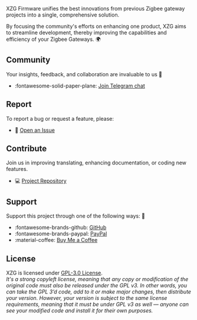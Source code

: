 <style>
  .md-sidebar--primary {
      display: none;
  }
  .md-content {
      margin-left: 0 !important; 
  }
</style>

XZG Firmware unifies the best innovations from
previous Zigbee gateway projects into a single, comprehensive solution.

By focusing the community's efforts on enhancing one product, XZG aims to streamline development, thereby improving the capabilities and efficiency of your Zigbee Gateways. 🌍

## Community
Your insights, feedback, and collaboration are invaluable to us 🤝

 - :fontawesome-solid-paper-plane: <a href="https://t.me/xzg_fw" target="_blank">Join Telegram chat</a>

## Report
To report a bug or request a feature, please: 

 - 🐞 <a href="https://github.com/xyzroe/xzg/issues/new" target="_blank">Open an Issue</a>

## Contribute
Join us in improving translating, enhancing documentation, or coding new features. 

 - 💻 <a href="https://github.com/xyzroe/xzg/" target="_blank">Project Repository</a>

## Support
Support this project through one of the following ways: 💖

-  :fontawesome-brands-github: <a href="https://github.com/xyzroe" target="_blank">GitHub</a>
-  :fontawesome-brands-paypal: <a href="https://www.paypal.com/paypalme/xyzroe" target="_blank">PayPal</a>
-  :material-coffee: <a href="https://www.buymeacoffee.com/xyzroe" target="_blank">Buy Me a Coffee</a>


## License
XZG is licensed under <a href="https://opensource.org/licenses/GPL-3.0" target="_blank">GPL-3.0 License</a>.    
_It's a strong copyleft license, meaning that any copy or modification of the original code must also be released under the GPL v3. In other words, you can take the GPL 3’d code, add to it or make major changes, then distribute your version. However, your version is subject to the same license requirements, meaning that it must be under GPL v3  as well — anyone can see your modified code and install it for their own purposes._
